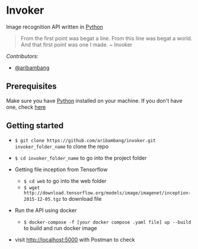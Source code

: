 # Invoker
Image recognition API written in [Python](https://www.python.org/)

> From the first point was begat a line. From this line was begat a world. And that first point was one I made. ~ Invoker

*Contributors:*

* [@aribambang](https://github.com/aribambang)

## Prerequisites
Make sure you have [Python](https://www.python.org/) installed on your machine. If you don't have one, check [here](https://www.python.org/downloads/)

## Getting started
* `$ git clone https://github.com/aribambang/invoker.git invoker_folder_name` to clone the repo
* `$ cd invoker_folder_name` to go into the project folder

* Getting file inception from Tensorflow
  * `$ cd web` to go into the web folder
  * `$ wget http://download.tensorflow.org/models/image/imagenet/inception-2015-12-05.tgz` to download file


* Run the API using docker
    * `$ docker-compose -f [your docker compose .yaml file] up --build` to build and run docker image

* visit [http://localhost:5000](http://localhost:5000) with Postman to check